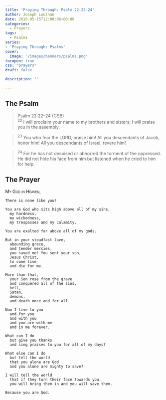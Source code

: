 ```yaml
---
title: 'Praying Through: Psalm 22:22-24'
author: Joseph Louthan
date: 2018-05-15T12:00:06+00:00
categories:
  - Prayers
tags:
  - Psalms
series:
- 'Praying Through: Psalms'
cover:
  image: '/images/banners/psalms.png'
tocopen: true
css: "prayers"
draft: false

description: ""

---
```

## The Psalm

>Psalm 22:22–24 (CSB)  
><sup>22</sup> I will proclaim your name to my brothers and sisters; I will praise you in the assembly. 

><sup>23</sup> You who fear the LORD, praise him! All you descendants of Jacob, honor him! All you descendants of Israel, revere him! 

><sup>24</sup> For he has not despised or abhorred the torment of the oppressed. He did not hide his face from him but listened when he cried to him for help.

## The Prayer

<div style="font-variant: small-caps;">
  My God in Heaven,
</div>

```text
There is none like you!

You are God who sits high above all of my sins,
  my hardness,
  my wickedness,
  my trespasses and my calamity.

You are exalted far above all of my gods.

But in your steadfast love,
  abounding grace,
  and tender mercies,
  you saved me! You sent your son,
  Jesus Christ,
  to come live 
  and die for me.

More than that,
  your Son rose from the grave 
  and conquered all of the sins,
  hell,
  Satan,
  demons,
  and death once and for all.

Now I live to you 
  and for you 
  and with you 
  and you are with me 
  and in me forever.

What can I do 
  but give you thanks 
  and sing praises to you for all of my days?

What else can I do 
  but tell the world 
  that you alone are God 
  and you alone are mighty to save?

I will tell the world 
  that if they turn their face towards you,
  you will bring them in and you will save them.

Because you are God.
```
